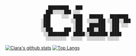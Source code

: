 <div align="justify">
<div align="center">

```

   █████████   ███                     
  ███░░░░░███ ░░░                      
 ███     ░░░  ████   ██████   ████████ 
░███         ░░███  ░░░░░███ ░░███░░███
░███          ░███   ███████  ░███ ░░░ 
░░███     ███ ░███  ███░░███  ░███     
 ░░█████████  █████░░████████ █████    
  ░░░░░░░░░  ░░░░░  ░░░░░░░░ ░░░░░     

```

</div>

[![Ciara's github stats](https://github-readme-stats.vercel.app/api?username=ciarafair&rank_icon=github&show_icons=true&include_all_commits=true&theme=transparent&hide_border=true&layout=compact&hide_rank&number_format=long)](https://github.com/anuraghazra/github-readme-stats)
[![Top Langs](https://github-readme-stats.vercel.app/api/top-langs/?username=ciarafair&theme=transparent&hide_border=true&layout=compact)](https://github.com/anuraghazra/github-readme-stats)

</div>
